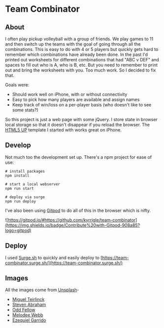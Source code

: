 # Team Combinator

## About

I often play pickup volleyball with a group of friends.  We play games to 11 and then switch up the teams with the goal of going through all the combinations.  This is easy to do with 4 or 5 players but quickly gets hard to remember which combinations have already been done.  In the past I'd printed out worksheets for different combinations that had "ABC v DEF" and spaces to fill out who is A, who is B, etc.  But you need to remember to print out and bring the worksheets with you.  Too much work.  So I decided to fix that.

Goals were:

* Should work well on iPhone, with or without connectivity
* Easy to pick how many players are available and assign names
* Keep track of win/loss on a per-player basis (who doesn't like to see some stats?)

So this project is just a web page with some jQuery.  I store state in browser local storage so that it doesn't disappear if you reload the browser.  The [HTML5 UP](https://html5up.net) template I started with works great on iPhone.

## Develop

Not much too the development set up.  There's a npm project for ease of use:

```
# install packages
npm install

# start a local webserver
npm run start

# deploy via surge
npm run deploy
```

I've also been using [Gitpod](https://www.gitpod.io) to do all of this in the browser which is nifty.

![https://gitpod.io/#https://github.com/kyrrigle/team-combinator](https://img.shields.io/badge/Contribute%20with-Gitpod-908a85?logo=gitpod)

## Deploy

I used [Surge.sh](https://surge.sh) to quickly and easily deploy to [https://team-combinator.surge.sh/](https://team-combinator.surge.sh/)

## Images

All the images come from [Unsplash](https://unsplash.com/s/photos/volleyball?utm_source=unsplash&utm_medium=referral&utm_content=creditCopyText)-

* [Miguel Teirlinck](https://unsplash.com/@miguelteirlinck?utm_source=unsplash&utm_medium=referral&utm_content=creditCopyText)
* [Steven Abraham](https://unsplash.com/@stevenabraham?utm_source=unsplash&utm_medium=referral&utm_content=creditCopyText)
* [Odd Fellow](https://unsplash.com/@odd_fellow?utm_source=unsplash&utm_medium=referral&utm_content=creditCopyText)
* [Melodee Webb](https://unsplash.com/it/@melodee17?utm_source=unsplash&utm_medium=referral&utm_content=creditCopyText)
* [Ezequiel Garrido](https://unsplash.com/@zegarr?utm_source=unsplash&utm_medium=referral&utm_content=creditCopyText)


